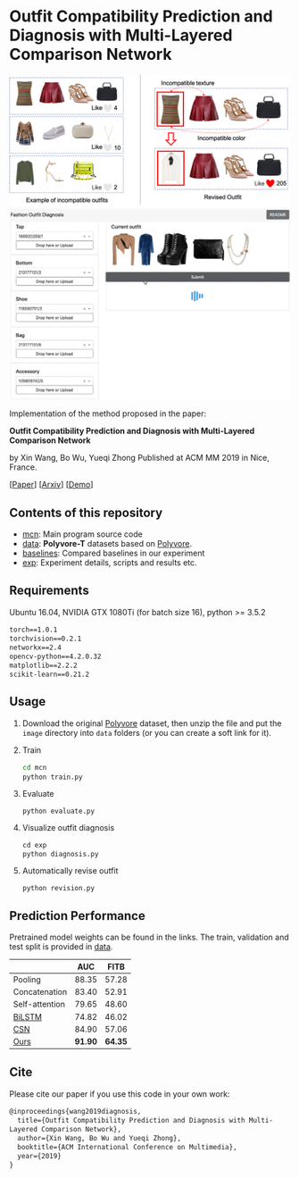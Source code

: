 # Outfit Compatibility Prediction and Diagnosis with Multi-Layered Comparison Network

![diagnosis](./exp/diagnosis.png)
![demo1](./exp/demo1.gif)

Implementation of the method proposed in the paper: 

**Outfit Compatibility Prediction and Diagnosis with Multi-Layered Comparison Network**

by Xin Wang, Bo Wu, Yueqi Zhong
Published at ACM MM 2019 in Nice, France.

[[Paper](https://dl.acm.org/doi/10.1145/3343031.3350909)] [[Arxiv](https://arxiv.org/abs/1907.11496)] [[Demo](https://outfit-diagnosis.herokuapp.com)]

## Contents of this repository

* [mcn](./mcn): Main program source code
* [data](./data): **Polyvore-T** datasets based on [Polyvore](https://github.com/xthan/polyvore-dataset).
* [baselines](./baselines): Compared baselines in our experiment
* [exp](./exp): Experiment details, scripts and results etc.

## Requirements

Ubuntu 16.04, NVIDIA GTX 1080Ti (for batch size 16), python >= 3.5.2

```
torch==1.0.1
torchvision==0.2.1
networkx==2.4
opencv-python==4.2.0.32
matplotlib==2.2.2
scikit-learn==0.21.2
```

## Usage

1. Download the original [Polyvore]() dataset, then unzip the file and put the `image` directory into `data` folders (or you can create a soft link for it).

2. Train

   ```sh
   cd mcn
   python train.py
   ```

3. Evaluate

   ```
   python evaluate.py
   ```

4. Visualize outfit diagnosis

   ```
   cd exp
   python diagnosis.py
   ```


5. Automatically revise outfit

   ```
   python revision.py
   ```

## Prediction Performance

Pretrained model weights can be found in the links. The train, validation and test split is provided in [data](./data/).

|                                                              |    AUC    |   FITB    |
| :----------------------------------------------------------- | :-------: | :-------: |
| Pooling                                                      |   88.35   |   57.28   |
| Concatenation                                                |   83.40   |   52.91   |
| Self-attention                                               |   79.65   |   48.60   |
| [BiLSTM](https://drive.google.com/open?id=1WaUP0X-ytZ05HYzeHmdBSzT9gcjF1c46) |   74.82   |   46.02   |
| [CSN](https://drive.google.com/open?id=1EYwtJBRMFxRDzQs7JNYQhp2TpRF2fw9r) |   84.90   |   57.06   |
| [Ours](https://drive.google.com/open?id=1WAErKHDmDfamZQt90wAOC5Db04euIeIP) | **91.90** | **64.35** |

## Cite

Please cite our paper if you use this code in your own work:

```
@inproceedings{wang2019diagnosis,
  title={Outfit Compatibility Prediction and Diagnosis with Multi-Layered Comparison Network},
  author={Xin Wang, Bo Wu and Yueqi Zhong},
  booktitle={ACM International Conference on Multimedia},
  year={2019}
}
```

